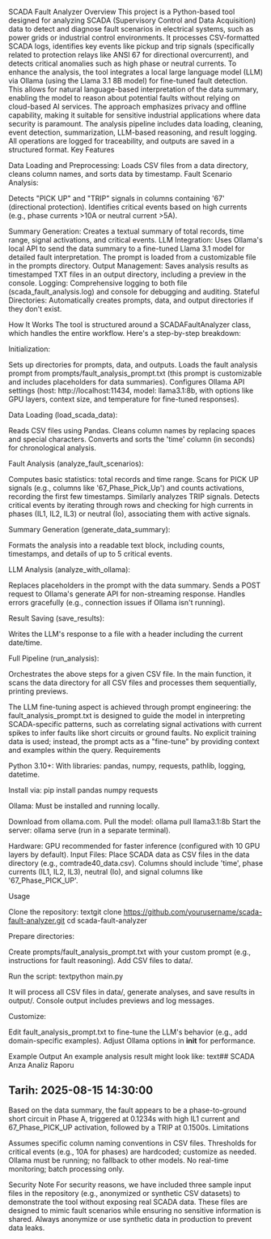 SCADA Fault Analyzer
Overview
This project is a Python-based tool designed for analyzing SCADA (Supervisory Control and Data Acquisition) data to detect and diagnose fault scenarios in electrical systems, such as power grids or industrial control environments. It processes CSV-formatted SCADA logs, identifies key events like pickup and trip signals (specifically related to protection relays like ANSI 67 for directional overcurrent), and detects critical anomalies such as high phase or neutral currents.
To enhance the analysis, the tool integrates a local large language model (LLM) via Ollama (using the Llama 3.1 8B model) for fine-tuned fault detection. This allows for natural language-based interpretation of the data summary, enabling the model to reason about potential faults without relying on cloud-based AI services. The approach emphasizes privacy and offline capability, making it suitable for sensitive industrial applications where data security is paramount.
The analysis pipeline includes data loading, cleaning, event detection, summarization, LLM-based reasoning, and result logging. All operations are logged for traceability, and outputs are saved in a structured format.
Key Features

Data Loading and Preprocessing: Loads CSV files from a data directory, cleans column names, and sorts data by timestamp.
Fault Scenario Analysis:

Detects "PICK UP" and "TRIP" signals in columns containing '67' (directional protection).
Identifies critical events based on high currents (e.g., phase currents >10A or neutral current >5A).


Summary Generation: Creates a textual summary of total records, time range, signal activations, and critical events.
LLM Integration: Uses Ollama's local API to send the data summary to a fine-tuned Llama 3.1 model for detailed fault interpretation. The prompt is loaded from a customizable file in the prompts directory.
Output Management: Saves analysis results as timestamped TXT files in an output directory, including a preview in the console.
Logging: Comprehensive logging to both file (scada_fault_analysis.log) and console for debugging and auditing.
Stateful Directories: Automatically creates prompts, data, and output directories if they don't exist.

How It Works
The tool is structured around a SCADAFaultAnalyzer class, which handles the entire workflow. Here's a step-by-step breakdown:

Initialization:

Sets up directories for prompts, data, and outputs.
Loads the fault analysis prompt from prompts/fault_analysis_prompt.txt (this prompt is customizable and includes placeholders for data summaries).
Configures Ollama API settings (host: http://localhost:11434, model: llama3.1:8b, with options like GPU layers, context size, and temperature for fine-tuned responses).


Data Loading (load_scada_data):

Reads CSV files using Pandas.
Cleans column names by replacing spaces and special characters.
Converts and sorts the 'time' column (in seconds) for chronological analysis.


Fault Analysis (analyze_fault_scenarios):

Computes basic statistics: total records and time range.
Scans for PICK UP signals (e.g., columns like '67_Phase_Pick_Up') and counts activations, recording the first few timestamps.
Similarly analyzes TRIP signals.
Detects critical events by iterating through rows and checking for high currents in phases (IL1, IL2, IL3) or neutral (Io), associating them with active signals.


Summary Generation (generate_data_summary):

Formats the analysis into a readable text block, including counts, timestamps, and details of up to 5 critical events.


LLM Analysis (analyze_with_ollama):

Replaces placeholders in the prompt with the data summary.
Sends a POST request to Ollama's generate API for non-streaming response.
Handles errors gracefully (e.g., connection issues if Ollama isn't running).


Result Saving (save_results):

Writes the LLM's response to a file with a header including the current date/time.


Full Pipeline (run_analysis):

Orchestrates the above steps for a given CSV file.
In the main function, it scans the data directory for all CSV files and processes them sequentially, printing previews.



The LLM fine-tuning aspect is achieved through prompt engineering: the fault_analysis_prompt.txt is designed to guide the model in interpreting SCADA-specific patterns, such as correlating signal activations with current spikes to infer faults like short circuits or ground faults. No explicit training data is used; instead, the prompt acts as a "fine-tune" by providing context and examples within the query.
Requirements

Python 3.10+: With libraries: pandas, numpy, requests, pathlib, logging, datetime.

Install via: pip install pandas numpy requests


Ollama: Must be installed and running locally.

Download from ollama.com.
Pull the model: ollama pull llama3.1:8b
Start the server: ollama serve (run in a separate terminal).


Hardware: GPU recommended for faster inference (configured with 10 GPU layers by default).
Input Files: Place SCADA data as CSV files in the data directory (e.g., comtrade40_data.csv). Columns should include 'time', phase currents (IL1, IL2, IL3), neutral (Io), and signal columns like '67_Phase_PICK_UP'.

Usage

Clone the repository:
textgit clone https://github.com/yourusername/scada-fault-analyzer.git
cd scada-fault-analyzer

Prepare directories:

Create prompts/fault_analysis_prompt.txt with your custom prompt (e.g., instructions for fault reasoning).
Add CSV files to data/.


Run the script:
textpython main.py

It will process all CSV files in data/, generate analyses, and save results in output/.
Console output includes previews and log messages.


Customize:

Edit fault_analysis_prompt.txt to fine-tune the LLM's behavior (e.g., add domain-specific examples).
Adjust Ollama options in __init__ for performance.



Example Output
An example analysis result might look like:
text## SCADA Arıza Analiz Raporu
## Tarih: 2025-08-15 14:30:00

Based on the data summary, the fault appears to be a phase-to-ground short circuit in Phase A, triggered at 0.1234s with high IL1 current and 67_Phase_PICK_UP activation, followed by a TRIP at 0.1500s.
Limitations

Assumes specific column naming conventions in CSV files.
Thresholds for critical events (e.g., 10A for phases) are hardcoded; customize as needed.
Ollama must be running; no fallback to other models.
No real-time monitoring; batch processing only.

Security Note
For security reasons, we have included three sample input files in the repository (e.g., anonymized or synthetic CSV datasets) to demonstrate the tool without exposing real SCADA data. These files are designed to mimic fault scenarios while ensuring no sensitive information is shared. Always anonymize or use synthetic data in production to prevent data leaks.
